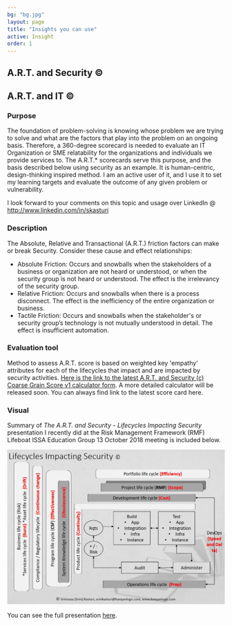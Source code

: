 ```yaml
---
bg: "bg.jpg"
layout: page
title: "Insights you can use"
active: Insight
order: 1
---
```

## A.R.T. and Security &copy;
## A.R.T. and IT &copy;
### Purpose
The foundation of problem-solving is knowing whose problem we are trying to solve and what are the factors that play into the problem on an ongoing basis. Therefore, a 360-degree scorecard is needed to evaluate an IT Organization or SME relatability for the organizations and individuals we provide services to. The A.R.T.* scorecards serve this purpose, and the basis described below using security as an example. It is human-centric, design-thinking inspired method. I am an active user of it, and I use it to set my learning targets and evaluate the outcome of any given problem or vulnerability.

I look forward to your comments on this topic and usage over LinkedIn @ <a href="http://www.linkedin.com/in/skasturi">http://www.linkedin.com/in/skasturi</a>

### Description
The Absolute, Relative and Transactional (A.R.T.) friction factors can make or break Security. Consider these cause and effect relationships:
* Absolute Friction: Occurs and snowballs when the stakeholders of a business or organization are not heard or understood, or when the security group is not heard or understood. The effect is the irrelevancy of the security group.
* Relative Friction: Occurs and snowballs when there is a process disconnect. The effect is the inefficiency of the entire organization or business.
* Tactile Friction: Occurs and snowballs when the stakeholder's or security group’s technology is not mutually understood in detail. The effect is insufficient automation.

### Evaluation tool
Method to assess A.R.T. score is based on weighted key 'empathy' attributes for each of the lifecycles that impact and are impacted by security activities. <a href="https://forms.office.com/Pages/ResponsePage.aspx?id=sCcL4y7YvESdCVcMcTuu4OIitblMf7hIhnaXAD0Y67FUQk1DUUIxNTFPTDRTMDdMTlkxOEtTVTRIVy4u" target="_blank">Here is the link to the latest A.R.T. and Security (c) Coarse Grain Score v1 calculator form</a>. A more detailed calculator will be released soon. You can always find link to the latest score card here.

### Visual
Summary of <i>The A.R.T. and Security - Lifecycles Impacting Security</i> presentation I recently did at the Risk Management Framework (RMF) Lifeboat ISSA Education Group 13 October 2018 meeting is included below.

![A.R.T. and Security - Lifecycle](/assets/images/artlc.jpg)  


You can see the full presentation [here](/assets/artlcfullpdf.pdf).
